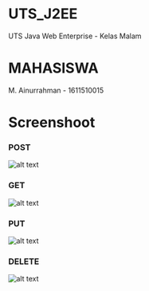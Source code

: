# UTS_J2EE
UTS Java Web Enterprise - Kelas Malam

# MAHASISWA
M. Ainurrahman - 1611510015

# Screenshoot

### POST 

![alt text](https://github.com/enobyte/UTS_J2EE/blob/master/screenshoot/POST.png)

### GET 
![alt text](https://github.com/enobyte/UTS_J2EE/blob/master/screenshoot/GET.png)

### PUT 
![alt text](https://github.com/enobyte/UTS_J2EE/blob/master/screenshoot/PUT.png)

### DELETE 
![alt text](https://github.com/enobyte/UTS_J2EE/blob/master/screenshoot/DELETE.png)

